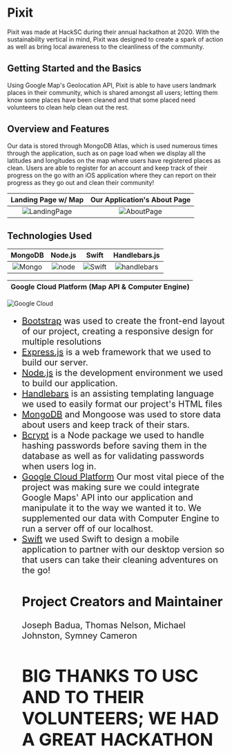 # Pixit

Pixit was made at HackSC during their annual hackathon at 2020. With the sustainability vertical in mind, Pixit was designed to create a spark of action as well as bring local awareness to the cleanliness of the community. 

## Getting Started and the Basics
Using Google Map's Geolocation API, Pixit is able to have users landmark places in their community, which is shared amongst all users; letting them know some places have been cleaned and that some placed need volunteers to clean help clean out the rest. 

## Overview and Features
Our data is stored through MongoDB Atlas, which is used numerous times through the application, such as on page load when we display all the latitudes and longitudes on the map where users have registered places as clean. Users are able to register for an account and keep track of their progress on the go with an iOS application where they can report on their progress as they go out and clean their community!

Landing Page w/ Map        | Our Application's About Page
:-------------------------:|:-------------------------:
![LandingPage](https://i.imgflip.com/3ny72b.gif)  |  ![AboutPage](https://i.imgflip.com/3ny7gh.gif)

## Technologies Used 

MongoDB           |  Node.js |  Swift  |  Handlebars.js
:-------------------------:|:-------------------------: |:-------------------------: |:-------------------------:
![Mongo](https://xebialabs.com/wp-content/uploads/files/plugins/mongodb.jpg)  |  ![node](https://d2eip9sf3oo6c2.cloudfront.net/tags/images/000/000/256/full/nodejslogo.png)  |  ![Swift](https://upload.wikimedia.org/wikipedia/commons/thumb/9/9d/Swift_logo.svg/1138px-Swift_logo.svg.png)  |  ![handlebars](https://handlebarsjs.com/images/handlebars_logo.png)

Google Cloud Platform (Map API & Computer Engine)        | 
:-------------------------:|
![Google Cloud](https://cloud.google.com/images/social-icon-google-cloud-1200-630.png) 



<ul style="font-size: 20px;">
<li><a href="https://getbootstrap.com/">Bootstrap</a> was used to create the front-end layout of our project, creating a responsive design for multiple resolutions</li>
<li><a href="https://expressjs.com/">Express.js</a> is a web framework that we used to build our server.</li>
<li><a href="https://nodejs.org/en/">Node.js</a> is the development environment we used to build our application.</li>
<li><a href="https://handlebarsjs.com">Handlebars</a> is an assisting templating language we used to easily format our project's HTML files</li>
<li><a href="https://www.mongodb.com/">MongoDB</a> and Mongoose was used to store data about users and keep track of their stars.</li>
<li><a href="https://www.npmjs.com/package/bcrypt">Bcrypt</a> is a Node package we used to handle hashing passwords before saving them in the database as well as for validating passwords when users log in.</li>
<li><a href="https://cloud.google.com/">Google Cloud Platform</a> Our most vital piece of the project was making sure we could integrate Google Maps' API into our application and manipulate it to the way we wanted it to. We supplemented our data with Computer Engine to run a server off of our localhost.</li>
<li><a href="https://developer.apple.com/swift/resources/">Swift</a> we used Swift to design a mobile application to partner with our desktop version so that users can take their cleaning adventures on the go! </li>
  
## Project Creators and Maintainer
Joseph Badua, Thomas Nelson, Michael Johnston, Symney Cameron

# BIG THANKS TO USC AND TO THEIR VOLUNTEERS; WE HAD A GREAT HACKATHON
